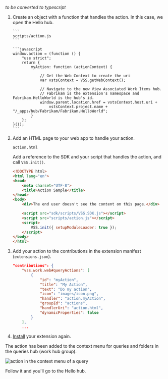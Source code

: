 _to be converted to typescript_

1.  Create an object with a function that handles the action.
    In this case, we open the Hello hub.

        ```
        scripts/action.js
        ```

        ```javascript
        window.action = (function () {
        	"use strict";
        	return {
        		myAction: function (actionContext) {

        			// Get the Web Context to create the uri
        			var vstsContext = VSS.getWebContext();

        			// Navigate to the new View Associated Work Items hub.
        			// Fabrikam is the extension's namespace and Fabrikam.HelloWorld is the hub's id.
        			window.parent.location.href = vstsContext.host.uri +
        				vstsContext.project.name + "/_apps/hub/Fabrikam/Fabrikam.HelloWorld";
        		}
        	};
        }());
        ```

1.  Add an HTML page to your web app to handle your action.

    ```
    action.html
    ```

    Add a reference to the SDK and your script that handles the action, and call `VSS.init()`.

    ```html
    <!DOCTYPE html>
    <html lang="en">
    <head>
    	<meta charset="UTF-8">
    	<title>Action Sample</title>
    </head>
    <body>
    	<div>The end user doesn't see the content on this page.</div>

    	<script src="sdk/scripts/VSS.SDK.js"></script>
    	<script src="scripts/action.js"></script>
    	<script>
    		VSS.init({ setupModuleLoader: true });
    	</script>
    </body>
    </html>
    ```

1.  Add your action to the contributions in the extension manifest (`extensions.json`).

    ```json
    "contributions": {
        "vss.work.web#queryActions": [
    		{
    			"id": "myAction",
    			"title": "My Action",
    			"text": "Do my action",
    			"icon": "images/icon.png",
    			"handler": "action.myAction",
    			"groupId": "actions",
    			"handlerUri": "action.html",
    			"dynamicProperties": false
    		}
    	],
    	...
    ```

1.  [Install](../../develop/install.md) your extension again.

The action has been added to the context menu for queries and folders in the queries hub (work hub group).

![action in the context menu of a query](../../media-procedures/create-action/action.png)

Follow it and you'll go to the Hello hub.
